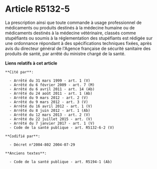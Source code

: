 # Article R5132-5

La prescription ainsi que toute commande à usage professionnel de médicaments ou produits destinés à la médecine humaine ou
de médicaments destinés à la médecine vétérinaire, classés comme stupéfiants ou soumis à la réglementation des stupéfiants
est rédigée sur une ordonnance répondant à des spécifications techniques fixées, après avis du directeur général de l'Agence
française de sécurité sanitaire des produits de santé, par arrêté du ministre chargé de la santé.

**Liens relatifs à cet article**

	**Cité par**:

	  - Arrêté du 31 mars 1999 - art. 1 (V)
	  - Arrêté du 6 février 2009 - art. 7 (M)
	  - Arrêté du 6 avril 2011 - art. 14 (Ab)
	  - Arrêté du 24 août 2011 - art. 1 (Ab)
	  - Arrêté du 9 mars 2012 - art. 2 (V)
	  - Arrêté du 9 mars 2012 - art. 3 (V)
	  - Arrêté du 16 avril 2012 - art. 1 (V)
	  - Arrêté du 8 juin 2012 - art. 1 (Ab)
	  - Arrêté du 12 mars 2013 - art. 2 (V)
	  - Arrêté du 22 juillet 2015 - art. (V)
	  - Arrêté du 7 janvier 2017 - art. 1 (V)
	  - Code de la santé publique - art. R5132-6-2 (V)

	**Codifié par**:

	  - Décret n°2004-802 2004-07-29

	**Anciens textes**:

	  - Code de la santé publique - art. R5194-1 (Ab)
